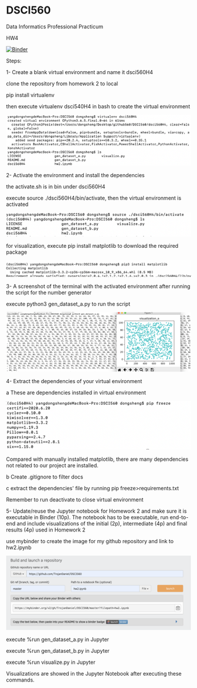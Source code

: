 # DSCI560
Data Informatics Professional Practicum

HW4

[![Binder](https://mybinder.org/badge_logo.svg)](https://mybinder.org/v2/gh/TrojanDaniel/DSCI560/master?filepath=hw2.ipynb)

Steps: 

1- Create a blank virtual environment and name it dsci560H4

  clone the repository from homework 2 to local
  
  pip install virtualenv 
 
  then execute virtualenv dsci540H4 in bash to create the virtual environment  
  
![image](https://raw.githubusercontent.com/TrojanDaniel/DSCI560/master/venv_screenshots/1-1.png)




2- Activate the environment and install the dependencies 

  the activate.sh is in bin under dsci560H4
  
  execute source ./dsci560H4/bin/activate, then the virtual environment is activated
  
![image](https://raw.githubusercontent.com/TrojanDaniel/DSCI560/master/venv_screenshots/1-2.png)

  for visualization, execute pip install matplotlib to download the required package

![image](https://raw.githubusercontent.com/TrojanDaniel/DSCI560/master/venv_screenshots/matplotlib.png)




3- A screenshot of the terminal with the activated environment after running the script for the
number generator

execute python3 gen_dataset_a.py to run the script

![image](https://raw.githubusercontent.com/TrojanDaniel/DSCI560/master/venv_screenshots/gen_dataset_a.png)




4- Extract the dependencies of your virtual environment
  
  a  These are dependencies installed in virtual environment
    
![image](https://raw.githubusercontent.com/TrojanDaniel/DSCI560/master/venv_screenshots/requirements.png)
  
  Compared with manually installed matplotlib, there are many dependencies not related to our project are installed. 
  
  
  b  Create .gitignore to filter docs
  
  
  c  extract the dependencies' file by running pip freeze>requirements.txt
 
Remember to run deactivate to close virtual environment




5- Update/reuse the Jupyter notebook for Homework 2 and make sure it is executable in Binder (10p).
The notebook has to be executable, run end-to-end and include visualizations of the initial (2p), intermediate (4p) and final results (4p) used in Homework 2
   
   use mybinder to create the image for my github repository and link to hw2.ipynb
   
![image](https://raw.githubusercontent.com/TrojanDaniel/DSCI560/master/venv_screenshots/mybinder.png)   

execute  %run gen_dataset_a.py in Jupyter

execute  %run gen_dataset_b.py in Jupyter

execute  %run visualize.py in Jupyter


Visualizations are showed in the Jupyter Notebook after executing these commands. 





